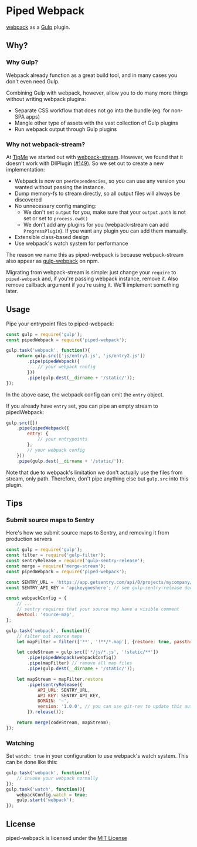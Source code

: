 # Piped Webpack

[webpack](https://webpack.js.org) as a [Gulp](http://gulpjs.com) plugin.

## Why?
### Why Gulp?
Webpack already function as a great build tool, and in many cases you don't even need Gulp.

Combining Gulp with webpack, however, allow you to do many more things without writing webpack plugins:

- Separate CSS workflow that does not go into the bundle (eg. for non-SPA apps)
- Mangle other type of assets with the vast collection of Gulp plugins
- Run webpack output through Gulp plugins

### Why not webpack-stream?
At [TipMe](https://tipme.in.th) we started out with [webpack-stream](https://github.com/shama/webpack-stream). However, we found that it doesn't work with DllPlugin ([#149](https://github.com/shama/webpack-stream/issues/149)). So we set out to create a new implementation:

- Webpack is now on `peerDependencies`, so you can use any version you wanted without passing the instance.
- Dump memory-fs to stream directly, so all output files will always be discovered
- No unnecessary config mangling:
  - We don't set `output` for you, make sure that your `output.path` is not set or set to `process.cwd()`
  - We don't add any plugins for you (webpack-stream can add `ProgressPlugin`). If you want any plugin you can add them manually.
- Extensible class-based design
- Use webpack's watch system for performance

The reason we name this as piped-webpack is because webpack-stream also appear as [gulp-webpack](https://www.npmjs.com/package/gulp-webpack) on npm.

Migrating from webpack-stream is simple: just change your `require` to `piped-webpack` and, if you're passing webpack instance, remove it. Also remove callback argument if you're using it. We'll implement something later.

## Usage

Pipe your entrypoint files to piped-webpack:

```js
const gulp = require('gulp');
const pipedWebpack = require('piped-webpack');

gulp.task('webpack', function(){
	return gulp.src(['js/entry1.js', 'js/entry2.js'])
		.pipe(pipedWebpack({
			// your webpack config
		}))
		.pipe(gulp.dest(__dirname + '/static/'));
});
```

In the above case, the webpack config can omit the `entry` object.

If you already have `entry` set, you can pipe an empty stream to pipedWebpack:

```js
gulp.src([])
	.pipe(pipedWebpack({
		entry: {
			// your entrypoints
		},
		// your webpack config
	}))
	.pipe(gulp.dest(__dirname + '/static/'));
```

Note that due to webpack's limitation we don't actually use the files from stream, only path. Therefore, don't pipe anything else but `gulp.src` into this plugin.

## Tips
### Submit source maps to Sentry
Here's how we submit source maps to Sentry, and removing it from production servers

```js
const gulp = require('gulp');
const filter = require('gulp-filter');
const sentryRelease = require('gulp-sentry-release');
const merge = require('merge-stream');
const pipedWebpack = require('piped-webpack');

const SENTRY_URL = 'https://app.getsentry.com/api/0/projects/mycompany/myapp/';
const SENTRY_API_KEY = 'apikeygoeshere'; // see gulp-sentry-release docs on how to get this key

const webpackConfig = {
	// ...
	// sentry requires that your source map have a visible comment
	devtool: 'source-map',
};

gulp.task('webpack', function(){
	// filter out source maps
	let mapFilter = filter(['**', '!**/*.map'], {restore: true, passthrough: false});

	let codeStream = gulp.src(['*/js/*.js', '!static/**'])
		.pipe(pipedWebpack(webpackConfig))
		.pipe(mapFilter) // remove all map files
		.pipe(gulp.dest(__dirname + '/static/'));

	let mapStream = mapFilter.restore
		.pipe(sentryRelease({
			API_URL: SENTRY_URL,
			API_KEY: SENTRY_API_KEY,
			DOMAIN: '~',
			version: '1.0.0', // you can use git-rev to update this automatically
		}).release());

	return merge(codeStream, mapStream);
});
```

### Watching
Set `watch: true` in your configuration to use webpack's watch system. This can be done like this:

```js
gulp.task('webpack', function(){
	// invoke your webpack normally
});
gulp.task('watch', function(){
	webpackConfig.watch = true;
	gulp.start('webpack');
});
```

## License
piped-webpack is licensed under the [MIT License](LICENSE)
